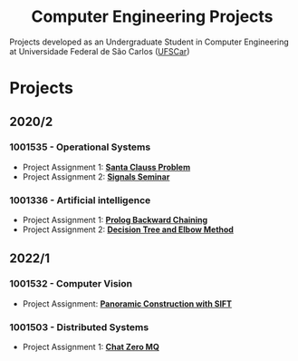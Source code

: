 <h1 align="center"> Computer Engineering Projects </h1>
 
Projects developed as an Undergraduate Student in Computer Engineering at Universidade Federal de São Carlos ([UFSCar](https://www.ufscar.br/))

# Projects 

## 2020/2
### 1001535 - Operational Systems 
* Project Assignment 1: [**Santa Clauss Problem**](https://github.com/souzaitor/EnC/tree/main/2020-2/Sistemas%20Operacionais/Santa%20Clauss%20Problem)
* Project Assignment 2: [**Signals Seminar**](https://github.com/souzaitor/EnC/tree/main/2020-2/Sistemas%20Operacionais/Signals)

### 1001336 - Artificial intelligence
* Project Assignment 1: [**Prolog Backward Chaining**](https://github.com/souzaitor/EnC/tree/main/2020-2/Intelig%C3%AAncia%20Artifical/Prolog%20Backward%20Chaining)
* Project Assignment 2: [**Decision Tree and Elbow Method**](https://github.com/souzaitor/EnC/tree/main/2020-2/Intelig%C3%AAncia%20Artifical/Decision%20Tree%20and%20Elbow%20Method)

## 2022/1
### 1001532 - Computer Vision 
* Project Assignment: [**Panoramic Construction with SIFT**](https://github.com/souzaitor/EnC/tree/main/2021-1/Computer%20Vision/Panorama)


### 1001503 - Distributed Systems 
* Project Assignment 1: [**Chat Zero MQ**](https://github.com/souzaitor/EnC/tree/main/2021-1/Distributed%20Systems#-chat-zero-mq-)
